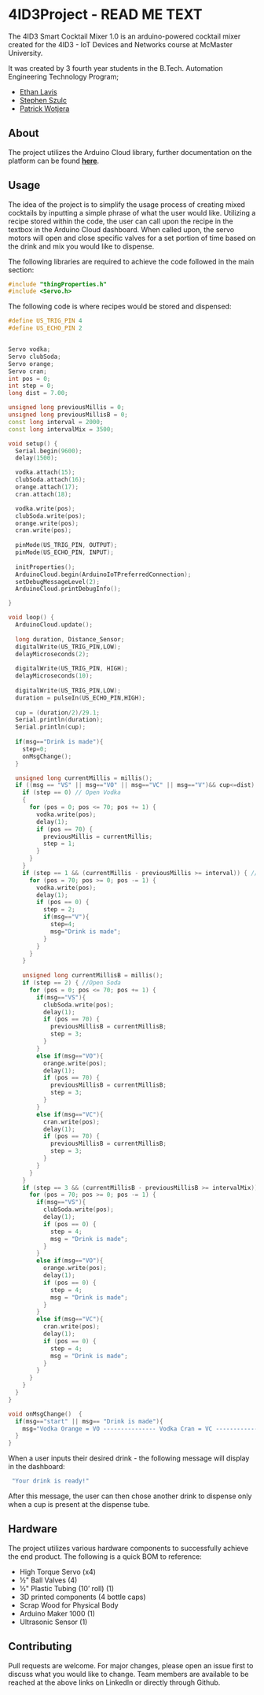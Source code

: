 # 4ID3Project - READ ME TEXT

The 4ID3 Smart Cocktail Mixer 1.0 is an arduino-powered cocktail mixer created for the 4ID3 - IoT Devices and Networks course at McMaster University.

It was created by 3 fourth year students in the B.Tech. Automation Engineering Technology Program;
- [Ethan Lavis](https://www.linkedin.com/in/ethanlavis/)
- [Stephen Szulc](https://www.linkedin.com/in/stephen-szulc/)
- [Patrick Wotjera](https://www.linkedin.com/in/patrickwojtera/)

## About

The project utilizes the Arduino Cloud library, further documentation on the platform can be found **[here](https://cloud.arduino.cc/)**.

## Usage

The idea of the project is to simplify the usage process of creating mixed cocktails by inputting a simple phrase of what the user would like. Utilizing a recipe stored within the code, the user can call upon the recipe in the textbox in the Arduino Cloud dashboard. When called upon, the servo motors will open and close specific valves for a set portion of time based on the drink and mix you would like to dispense.

The following libraries are required to achieve the code followed in the main section:

```c++
#include "thingProperties.h"
#include <Servo.h>
```

The following code is where recipes would be stored and dispensed:

```c++
#define US_TRIG_PIN 4
#define US_ECHO_PIN 2


Servo vodka;
Servo clubSoda;
Servo orange;
Servo cran;
int pos = 0;
int step = 0;
long dist = 7.00;

unsigned long previousMillis = 0;
unsigned long previousMillisB = 0;
const long interval = 2000;
const long intervalMix = 3500;

void setup() {
  Serial.begin(9600);
  delay(1500);

  vodka.attach(15);
  clubSoda.attach(16);
  orange.attach(17);
  cran.attach(18);

  vodka.write(pos);
  clubSoda.write(pos);
  orange.write(pos);
  cran.write(pos);
  
  pinMode(US_TRIG_PIN, OUTPUT);
  pinMode(US_ECHO_PIN, INPUT);
  
  initProperties();
  ArduinoCloud.begin(ArduinoIoTPreferredConnection);
  setDebugMessageLevel(2);
  ArduinoCloud.printDebugInfo();

}

void loop() {
  ArduinoCloud.update();
  
  long duration, Distance_Sensor;
  digitalWrite(US_TRIG_PIN,LOW);
  delayMicroseconds(2);
  
  digitalWrite(US_TRIG_PIN, HIGH);
  delayMicroseconds(10);
  
  digitalWrite(US_TRIG_PIN,LOW);
  duration = pulseIn(US_ECHO_PIN,HIGH);
  
  cup = (duration/2)/29.1;
  Serial.println(duration);
  Serial.println(cup);
  
  if(msg=="Drink is made"){
    step=0;
    onMsgChange();
  }

  unsigned long currentMillis = millis();
  if ((msg == "VS" || msg=="VO" || msg=="VC" || msg=="V")&& cup<=dist) {
    if (step == 0) // Open Vodka
    {
      for (pos = 0; pos <= 70; pos += 1) {
        vodka.write(pos);
        delay(1);
        if (pos == 70) {
          previousMillis = currentMillis;
          step = 1;
        }
      }
    }
    if (step == 1 && (currentMillis - previousMillis >= interval)) { // Close Vodka
      for (pos = 70; pos >= 0; pos -= 1) {
        vodka.write(pos);
        delay(1);
        if (pos == 0) {
          step = 2;
          if(msg=="V"){
            step=4;
            msg="Drink is made";
          }
        }
      }
    }
    
    unsigned long currentMillisB = millis();
    if (step == 2) { //Open Soda
      for (pos = 0; pos <= 70; pos += 1) {
        if(msg=="VS"){
          clubSoda.write(pos);
          delay(1);
          if (pos == 70) {
            previousMillisB = currentMillisB;
            step = 3;
          }
        }
        else if(msg=="VO"){
          orange.write(pos);
          delay(1);
          if (pos == 70) {
            previousMillisB = currentMillisB;
            step = 3;
          }
        }
        else if(msg=="VC"){
          cran.write(pos);
          delay(1);
          if (pos == 70) {
            previousMillisB = currentMillisB;
            step = 3;
          }
        }
      }
    }
    if (step == 3 && (currentMillisB - previousMillisB >= intervalMix)) {
      for (pos = 70; pos >= 0; pos -= 1) {
        if(msg=="VS"){
          clubSoda.write(pos);
          delay(1);
          if (pos == 0) {
            step = 4;
            msg = "Drink is made";
          }
        }
        else if(msg=="VO"){
          orange.write(pos);
          delay(1);
          if (pos == 0) {
            step = 4;
            msg = "Drink is made";
          }
        }
        else if(msg=="VC"){
          cran.write(pos);
          delay(1);
          if (pos == 0) {
            step = 4;
            msg = "Drink is made";
          }
        }
      }
    }
  }
}

void onMsgChange()  {
  if(msg=="start" || msg== "Drink is made"){
    msg="Vodka Orange = VO --------------- Vodka Cran = VC ------------------ Vodka Soda = VS ------------------ Vodka Shot = V ---------------- ";
  }
}
```

When a user inputs their desired drink - the following message will display in the dashboard:

```c++
 "Your drink is ready!"
```

After this message, the user can then chose another drink to dispense only when a cup is present at the dispense tube.

## Hardware

The project utilizes various hardware components to successfully achieve the end product. The following is a quick BOM to reference:
- High Torque Servo (x4)
- ½" Ball Valves (4)
- ½" Plastic Tubing (10’ roll) (1)
- 3D printed components (4 bottle caps)
- Scrap Wood for Physical Body
- Arduino Maker 1000 (1)
- Ultrasonic Sensor (1)

## Contributing
Pull requests are welcome. For major changes, please open an issue first to discuss what you would like to change. Team members are available to be reached at the above links on LinkedIn or directly through Github.

